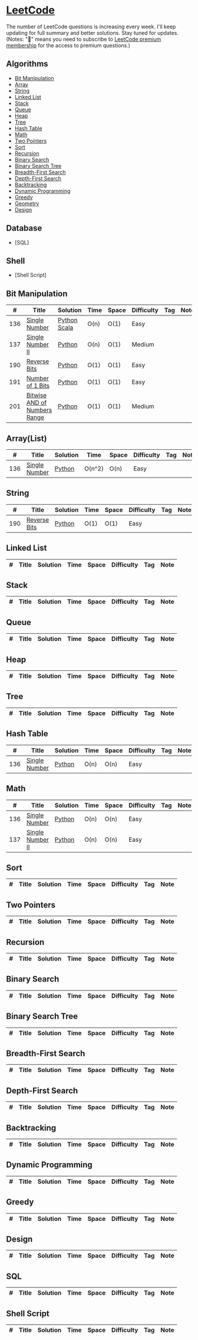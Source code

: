 # [LeetCode](https://leetcode.com/problemset/algorithms/)

The number of LeetCode questions is increasing every week. I'll keep updating for full summary and better solutions. Stay tuned for updates.
(Notes: "📖" means you need to subscribe to [LeetCode premium membership](https://leetcode.com/subscribe/) for the access to premium questions.)

## Algorithms

* [Bit Manipulation](#bit-manipulation)
* [Array](#array)
* [String](#string)
* [Linked List](#linked-list)
* [Stack](#stack)
* [Queue](#queue)
* [Heap](#heap)
* [Tree](#tree)
* [Hash Table](#hash-table)
* [Math](#math)
* [Two Pointers](#two-pointers)
* [Sort](#sort)
* [Recursion](#recursion)
* [Binary Search](#binary-search)
* [Binary Search Tree](#binary-search-tree)
* [Breadth-First Search](#breadth-first-search)
* [Depth-First Search](#depth-first-search)
* [Backtracking](#backtracking)
* [Dynamic Programming](#dynamic-programming)
* [Greedy](#greedy)
* [Geometry](#geometry)
* [Design](#design)

## Database

* [SQL]


## Shell

* [Shell Script]

## Bit Manipulation
|  #  | Title           |  Solution       |  Time           | Space           | Difficulty    | Tag          | Note|
|-----|---------------- | --------------- | --------------- | --------------- | ------------- |--------------|-----|
| 136 | [Single Number](BitManipulation/136.Single_Number/136.Single_Number.md) | [Python](BitManipulation/136.Single_Number/136.Single_Number_BitManipulation.py)<br />[Scala](BitManipulation/136.Single_Number/136.Single_Number_BitManipulation.scala) | O(n) | O(1) | Easy |  |  |
| 137 | [Single Number II](BitManipulation/137.Single_Number_II/137.Single_Number_II.md) | [Python](BitManipulation/137.Single_Number_II/137.Single_Number_II_BitManipulation.py) | O(n) | O(1) | Medium |  |  |
| 190 | [Reverse Bits](BitManipulation/190.Reverse_Bits/190.Reverse_Bits.md) | [Python](BitManipulation/190.Reverse_Bits/190.Reverse_Bits_BitManipulation.py) | O(1) | O(1) | Easy |  |  |
| 191 | [Number of 1 Bits](BitManipulation/191.Number_of_1_Bits/191.Number_of_1_Bits.md) | [Python](BitManipulation/191.Number_of_1_Bits/191.Number_of_1_Bits_BitManipulation.py) | O(1) | O(1) | Easy |  |  |
| 201 | [Bitwise AND of Numbers Range](BitManipulation/201.Bitwise_AND_of_Numbers_Range/201.Bitwise_AND_of_Numbers_Range.md) | [Python](BitManipulation/201.Bitwise_AND_of_Numbers_Range/201.Bitwise_AND_of_Numbers_Range_BitManipulation.py) | O(1) | O(1) | Medium |  |  |

## Array(List)
|  #  | Title           |  Solution       |  Time           | Space           | Difficulty    | Tag          | Note|
|-----|---------------- | --------------- | --------------- | --------------- | ------------- |--------------|-----|
| 136 | [Single Number](BitManipulation/136.Single_Number/136.Single_Number.md) | [Python](BitManipulation/136.Single_Number/136.Single_Number_ListOperation.py) | O(n^2) | O(n) | Easy |  |  |

## String
|  #  | Title           |  Solution       |  Time           | Space           | Difficulty    | Tag          | Note|
|-----|---------------- | --------------- | --------------- | --------------- | ------------- |--------------|-----|
| 190 | [Reverse Bits](BitManipulation/190.Reverse_Bits/190.Reverse_Bits.md) | [Python](BitManipulation/190.Reverse_Bits/190.Reverse_Bits_String.py) | O(1) | O(1) | Easy |  |  |

## Linked List
|  #  | Title           |  Solution       |  Time           | Space           | Difficulty    | Tag          | Note|
|-----|---------------- | --------------- | --------------- | --------------- | ------------- |--------------|-----|


## Stack
|  #  | Title           |  Solution       |  Time           | Space           | Difficulty    | Tag          | Note|
|-----|---------------- | --------------- | --------------- | --------------- | ------------- |--------------|-----|


## Queue
|  #  | Title           |  Solution       |  Time           | Space           | Difficulty    | Tag          | Note|
|-----|---------------- | --------------- | --------------- | --------------- | ------------- |--------------|-----|


## Heap
|  #  | Title           |  Solution       |  Time           | Space           | Difficulty    | Tag          | Note|
|-----|---------------- | --------------- | --------------- | --------------- | ------------- |--------------|-----|


## Tree
|  #  | Title           |  Solution       |  Time           | Space           | Difficulty    | Tag          | Note|
|-----|---------------- | --------------- | --------------- | --------------- | ------------- |--------------|-----|


## Hash Table
|  #  | Title           |  Solution       |  Time           | Space           | Difficulty    | Tag          | Note|
|-----|---------------- | --------------- | --------------- | --------------- | ------------- |--------------|-----|
| 136 | [Single Number](BitManipulation/136.Single_Number/136.Single_Number.md) | [Python](BitManipulation/136.Single_Number/136.Single_Number_HashTable.py) | O(n) | O(n) | Easy |  |  |

## Math
|  #  | Title           |  Solution       |  Time           | Space           | Difficulty    | Tag          | Note|
|-----|---------------- | --------------- | --------------- | --------------- | ------------- |--------------|-----|
| 136 | [Single Number](BitManipulation/136.Single_Number/136.Single_Number.md) | [Python](BitManipulation/136.Single_Number/136.Single_Number_Math.py) | O(n) | O(n) | Easy |  |  |
| 137 | [Single Number II](BitManipulation/137.Single_Number_II/137.Single_Number_II.md) | [Python](BitManipulation/137.Single_Number_II/137.Single_Number_II_Math.py) | O(n) | O(n) | Easy |  |  |

## Sort
|  #  | Title           |  Solution       |  Time           | Space           | Difficulty    | Tag          | Note|
|-----|---------------- | --------------- | --------------- | --------------- | ------------- |--------------|-----|


## Two Pointers
|  #  | Title           |  Solution       |  Time           | Space           | Difficulty    | Tag          | Note|
|-----|---------------- | --------------- | --------------- | --------------- | ------------- |--------------|-----|


## Recursion
|  #  | Title           |  Solution       |  Time           | Space           | Difficulty    | Tag          | Note|
|-----|---------------- | --------------- | --------------- | --------------- | ------------- |--------------|-----|


## Binary Search
|  #  | Title           |  Solution       |  Time           | Space           | Difficulty    | Tag          | Note|
|-----|---------------- | --------------- | --------------- | --------------- | ------------- |--------------|-----|


## Binary Search Tree
|  #  | Title           |  Solution       |  Time           | Space           | Difficulty    | Tag          | Note|
|-----|---------------- | --------------- | --------------- | --------------- | ------------- |--------------|-----|


## Breadth-First Search
|  #  | Title           |  Solution       |  Time           | Space           | Difficulty    | Tag          | Note|
|-----|---------------- | --------------- | --------------- | --------------- | ------------- |--------------|-----|


## Depth-First Search
|  #  | Title           |  Solution       |  Time           | Space           | Difficulty    | Tag          | Note|
|-----|---------------- | --------------- | --------------- | --------------- | ------------- |--------------|-----|


## Backtracking
|  #  | Title           |  Solution       |  Time           | Space           | Difficulty    | Tag          | Note|
|-----|---------------- | --------------- | --------------- | --------------- | ------------- |--------------|-----|


## Dynamic Programming
|  #  | Title           |  Solution       |  Time           | Space           | Difficulty    | Tag          | Note|
|-----|---------------- | --------------- | --------------- | --------------- | ------------- |--------------|-----|


## Greedy
|  #  | Title           |  Solution       |  Time           | Space           | Difficulty    | Tag          | Note|
|-----|---------------- | --------------- | --------------- | --------------- | ------------- |--------------|-----|


## Design
|  #  | Title           |  Solution       |  Time           | Space           | Difficulty    | Tag          | Note|
|-----|---------------- | --------------- | --------------- | --------------- | ------------- |--------------|-----|


## SQL
|  #  | Title           |  Solution       |  Time           | Space           | Difficulty    | Tag          | Note|
|-----|---------------- | --------------- | --------------- | --------------- | ------------- |--------------|-----|


## Shell Script
|  #  | Title           |  Solution       |  Time           | Space           | Difficulty    | Tag          | Note|
|-----|---------------- | --------------- | --------------- | --------------- | ------------- |--------------|-----|
